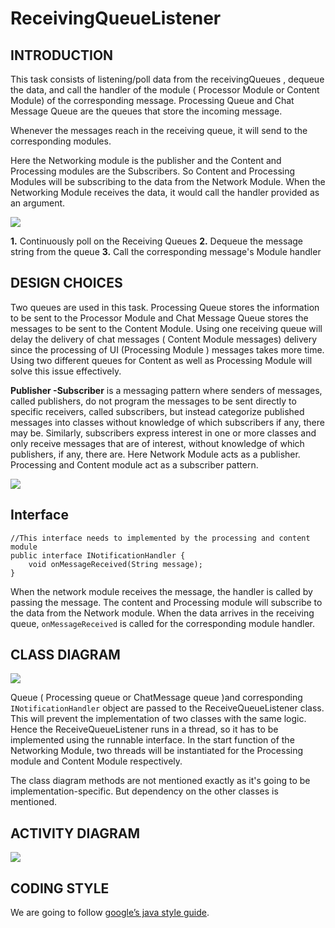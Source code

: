 
# ReceivingQueueListener
## INTRODUCTION

This task consists of listening/poll data from the receivingQueues , dequeue the data, and call the handler of the module ( Processor Module or Content Module) of the corresponding message. Processing Queue and Chat Message Queue are the queues that store the incoming message.

Whenever the messages reach in the receiving queue, it will send to the corresponding modules.


Here the Networking module is the publisher and the Content and Processing modules are the Subscribers. So Content and Processing Modules will be subscribing to the data from the Network Module. When the Networking Module receives the data, it would call the handler provided as an argument.


![](https://i.imgur.com/el9jcMV.png)


**1.** Continuously poll on the Receiving Queues
**2.** Dequeue the message string from the queue
**3.** Call the corresponding message's Module handler 

## DESIGN CHOICES


Two queues are used in this task. Processing Queue stores the information to be sent to the Processor Module and Chat Message Queue stores the messages to be sent to the Content Module. Using one receiving queue will delay the delivery of chat messages ( Content Module messages) delivery since the processing of UI (Processing Module ) messages takes more time. Using two different queues for Content as well as Processing Module will solve this issue effectively.

**Publisher -Subscriber** is a messaging pattern where senders of messages, called publishers, do not program the messages to be sent directly to specific receivers, called subscribers, but instead categorize published messages into classes without knowledge of which subscribers if any, there may be. Similarly, subscribers express interest in one or more classes and only receive messages that are of interest, without knowledge of which publishers, if any, there are. Here Network Module acts as a publisher. Processing and Content module act as a subscriber pattern.

![](https://i.imgur.com/lFJiGXC.png)




## Interface

```{java}
//This interface needs to implemented by the processing and content module
public interface INotificationHandler {
    void onMessageReceived(String message);    
}

```

When the network module receives the message, the handler is called by passing the message. The content and Processing module will subscribe to the data from the Network module. When the data arrives in the receiving queue, ```onMessageReceived```  is called for the corresponding module handler.

## CLASS DIAGRAM



![](https://i.imgur.com/SXMD5FD.png)


Queue ( Processing queue or ChatMessage queue )and corresponding ```INotificationHandler``` object are passed to the ReceiveQueueListener class. This will prevent the implementation of two classes with the same logic. Hence the ReceiveQueueListener runs in a thread, so it has to be implemented using the runnable interface. In the start function of the Networking Module, two threads will be instantiated for the Processing module and Content Module respectively. 

The class diagram methods are not mentioned exactly as it's going to be implementation-specific. But dependency on the other classes is mentioned.

## ACTIVITY DIAGRAM
![](https://i.imgur.com/CVbMtur.png)

## CODING STYLE
We are going to follow [google’s java style guide](https://google.github.io/styleguide/javaguide.html).